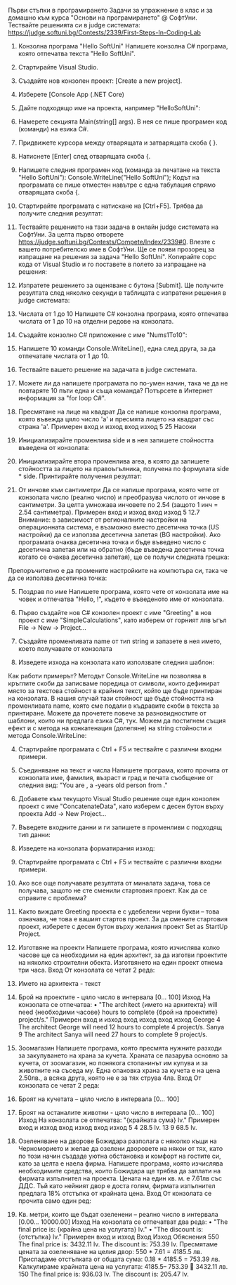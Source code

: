 ﻿Първи стъпки в програмирането
Задачи за упражнение в клас и за домашно към курса "Основи на програмирането" @ СофтУни.
Тествайте решенията си в judge системата: https://judge.softuni.bg/Contests/2339/First-Steps-In-Coding-Lab
1.	Конзолна програма "Hello SoftUni"
Напишете конзолна C# програма, която отпечатва текста "Hello SoftUni".
1.	Стартирайте Visual Studio.
2.	Създайте нов конзолен проект: [Create a new project].
 
3.	Изберете [Console App (.NET Core) 
4.	Дайте подходящо име на проекта, например "HelloSoftUni":
 
5.	Намерете секцията Main(string[] args). В нея се пише програмен код (команди) на езика C#.
6.	Придвижете курсора между отварящата и затварящата скоба { }.
7.	Натиснете [Enter] след отварящата скоба {.
 
8.	Напишете следния програмен код (команда за печатане на текста "Hello SoftUni"):
Console.WriteLine("Hello SoftUni");
Кодът на програмата се пише отместен навътре с една табулация спрямо отварящата скоба {.
 
9.	Стартирайте програмата с натискане на [Ctrl+F5]. Трябва да получите следния резултат:

 
10.	Тествайте решението на тази задача в онлайн judge системата на СофтУни. За целта първо отворете https://judge.softuni.bg/Contests/Compete/Index/2339#0. Влезте с вашето потребителско име в СофтУни. Ще се появи прозорец за изпращане на решения за задача "Hello SoftUni". Копирайте сорс кода от Visual Studio и го поставете в полето за изпращане на решения:
 
11.	Изпратете решението за оценяване с бутона [Submit]. Ще получите резултата след няколко секунди в таблицата с изпратени решения в judge системата:
 
2.	Числата от 1 до 10
Напишете C# конзолна програма, която отпечатва числата от 1 до 10 на отделни редове на конзолата.
1.	Създайте конзолно C# приложение с име "Nums1To10":
 

 
2.	Напишете 10 команди Console.WriteLine(), една след друга, за да отпечатате числата от 1 до 10.
 
3.	Тествайте вашето решение на задачата в judge системата. 
4.	Можете ли да напишете програмата по по-умен начин, така че да не повтаряте 10 пъти една и съща команда? Потърсете в Интернет информация за "for loop C#".
3.	Пресмятане на лице на квадрат
Да се напише конзолна програма, която въвежда цяло число 'a' и пресмята лицето на квадрат със страна 'a'. 
Примерен вход и изход
вход	изход
5	25
Насоки
1.	Инициализирайте променлива side и в нея запишете стойността въведена от конзолата:

  

2.	Инициализирайте втора променлива area, в която да запишете стойността за лицето на правоъгълника, получена по формулата side * side. Принтирайте получения резултат:

  
4.	От инчове към сантиметри
Да се напише програма, която чете от конзолата число (реално число) и преобразува числото от инчове в сантиметри. За целта умножава инчовете по 2.54 (защото 1 инч = 2.54 сантиметра).
Примерен вход и изход
вход	изход
5	12.7
Внимание: в зависимост от регионалните настройки на операционната система, е възможно вместо десетична точка (US настройки) да се използва десетична запетая (BG настройки). Ако програмата очаква десетична точка и бъде въведено число с десетична запетая или на обратно (бъде въведена десетична точка когато се очаква десетична запетая), ще се получи следната грешка:
 
Препоръчително е да промените настройките на компютъра си, така че да се използва десетична точка:
 
 

5.	Поздрав по име
Напишете програма, която чете от конзолата име на човек и отпечатва "Hello, <name>!", където <name> е въведеното име от конзолата.
1.	Първо създайте нов C# конзолен проект с име "Greeting" в нов проект с име "SimpleCalculations", като изберем от горният ляв ъгъл File -> New -> Project...     

2.	Създайте променливата name от тип string и запазете в нея името, което получавате от конзолата

 

3.	  Изведете изхода на конзолата като използвате следния шаблон: 

 

Как работи примерът? Методът Console.WriteLine ни позволява в кръглите скоби да записваме поредица от символи, които дефинират място за текстова стойност в крайния текст, който ще бъде принтиран на конзолата. В нашия случай тази стойност ще бъде стойността на променливата name, която сме подали в къдравите скоби в текста за принтиране.
Можете да прочетете повече за разновидностите от шаблони, които ни предлага езика C#, тук.
Можем да постигнем същия ефект и с метода на конкатенация (долепяне) на string стойности и метода Console.WriteLine:

 
4.	Стартирайте програмата с Ctrl + F5 и тествайте с различни входни примери.  
6.	Съединяване на текст и числа
Напишете програма, която прочита от конзолата име, фамилия, възраст и град и печата съобщение от следния вид: "You are <firstName> <lastName>, a <age>-years old person from <town>."
1.	Добавете към текущото Visual Studio решение още един конзолен проект с име "ConcatenateData", като изберем с десен бутон върху проекта Add -> New Project... 

 
2.	Въведете входните данни и ги запишете в променливи с подходящ тип данни:
 

3.	Изведете на конзолата форматирания изход:
 


4.	Стартирайте програмата с Ctrl + F5 и тествайте с различни входни примери.  

5.	Ако все още получавате резултата от миналата задача, това се получава, защото не сте сменили стартовия проект. Как да се справите с проблема?
6.	Както виждате Greeting проекта е с удебелени черни букви – това означава, че това е вашият стартов проект. За да смените стартовия проект, изберете с десен бутон върху желания проект Set as StartUp Project. 
          
 
7.	Изготвяне на проекти
Напишете програма, която изчислява колко часове ще са необходими на един архитект, за да изготви проектите на няколко строителни обекта. Изготвянето на един проект отнема три часа.
Вход
От конзолата се четат 2 реда:
1.	Името на архитекта - текст
2.	Брой на проектите - цяло число в интервала [0… 100]
Изход
На конзолата се отпечатва:
•	"The architect {името на архитекта} will need {необходими часове} hours to complete {брой на проектите} project/s."
Примерен вход и изход
вход	изход		вход	изход
George
4	The architect George will need 12 hours to complete 4 project/s.		Sanya
9
	The architect Sanya will need 27 hours to complete 9 project/s.
8.	Зоомагазин
Напишете програма, която пресмята нужните разходи за закупуването на храна за кучета.  Храната се пазарува основно за кучета, от зоомагазин, но понякога стопанинът им купува и за животните на съседа му. Една опаковка храна за кучета е на цена 2.50лв., а всяка друга, която не е за тях струва 4лв.
Вход
От конзолата се четат 2 реда:
1.	Броят на кучетата – цяло число в интервала [0… 100]
2.	Броят на останалите животни  - цяло число в интервала [0… 100]
Изход
На конзолата се отпечатва:
"{крайната сума} lv."
Примерен вход и изход
вход	изход		вход	изход
5
4	28.5 lv.		13
9
	68.5 lv.
9.	Озеленяване на дворове
Божидара разполага с няколко къщи на Черноморието и желае да озелени дворовете на някои от тях, като по този начин създаде уютна обстановка и комфорт на гостите си, като за целта е наела фирма.
Напишете програма, която изчислява необходимите средства, които Божидара ще трябва да заплати на фирмата изпълнител на проекта. Цената на един кв. м. е 7.61лв със ДДС. Тъй като нейният двор е доста голям, фирмата изпълнител предлага 18% отстъпка от крайната цена.
Вход
От конзолата се прочита само един ред:
1.	Кв. метри, които ще бъдат озеленени – реално число в интервала [0.00… 10000.00]
Изход
На конзолата се отпечатват два реда:
•	"The final price is: {крайна цена на услугата} lv."
•	"The discount is: {отстъпка} lv."
Примерен вход и изход
Вход	Изход	Обяснения
550
	The final price is: 3432.11 lv.
The discount is: 753.39 lv.	Пресмятаме цената за озеленяване на целия двор:
550 * 7.61 = 4185.5 лв.
Приспадаме отстъпката от общата сума:
0.18 * 4185.5 = 753.39 лв.
Калкулираме крайната цена на услугата:
4185.5– 753.39  3432.11 лв.
150
	The final price is: 936.03 lv.
The discount is: 205.47 lv.	
